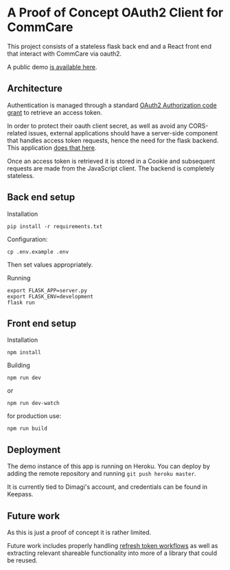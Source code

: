 # A Proof of Concept OAuth2 Client for CommCare

This project consists of a stateless flask back end and a React front end that
interact with CommCare via oauth2.

A public demo [is available here](https://commcare-api-explorer.dimagi.com/).

## Architecture

Authentication is managed through a standard [OAuth2 Authorization code grant](https://oauth.net/2/grant-types/authorization-code/) 
to retrieve an access token. 

In order to protect their oauth client secret, as well as avoid any CORS-related issues,
external applications should have a server-side component that handles access token requests,
hence the need for the flask backend.
This application [does that here](https://github.com/dimagi/dashboard-oauth-poc/blob/master/server.py#L14-L52). 

Once an access token is retrieved it is stored in a Cookie and subsequent requests are made from the 
JavaScript client. The backend is completely stateless.

## Back end setup

Installation

```
pip install -r requirements.txt
```

Configuration:

```
cp .env.example .env
```

Then set values appropriately.

Running
```
export FLASK_APP=server.py
export FLASK_ENV=development
flask run
```

## Front end setup

Installation

```
npm install
```

Building

```
npm run dev
```

or

```
npm run dev-watch
```

for production use:


```
npm run build
```

## Deployment

The demo instance of this app is running on Heroku.
You can deploy by adding the remote repository and running `git push heroku master`.

It is currently tied to Dimagi's account, and credentials can be found in Keepass.

## Future work

As this is just a proof of concept it is rather limited.

Future work includes properly handling [refresh token workflows](https://oauth.net/2/grant-types/refresh-token/)
as well as extracting relevant shareable functionality into more of a library that could be reused.
